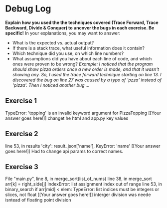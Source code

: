 # Debug Log
**Explain how you used the the techniques covered (Trace Forward, Trace Backward, Divide & Conquer) to uncover the bugs in each exercise. Be specific!**
In your explanations, you may want to answer:
- What is the expected vs. actual output?
- If there is a stack trace, what useful information does it contain?
- Which technique did you use, on which line numbers?
- What assumptions did you have about each line of code, and which ones were proven to be wrong?
_Example: I noticed that the program should show pizza orders once a new order is made, and that it wasn't showing any. So, I used the trace forward technique starting on line 13. I discovered the bug on line 27 was caused by a typo of 'pzza' instead of 'pizza'._
_Then I noticed another bug ..._
## Exercise 1
TypeError: 'topping' is an invalid keyword argument for PizzaTopping
[[Your answer goes here!]]
changet he html and app.py key values
## Exercise 2
line 53, in results
    'city': result_json['name'],
KeyError: 'name'
[[Your answer goes here!]]
Had to change api params to correct names.
## Exercise 3
File "main.py", line 8, in <module>
    merge_sort(list_of_nums)
  line 38, in merge_sort
    arr[k] = right_side[j]
IndexError: list assignment index out of range
line 53, in binary_search
    if arr[mid] < elem: 
TypeError: list indices must be integers or slices, not float
[[Your answer goes here!]]
interger division was neede isntead of floating point division
